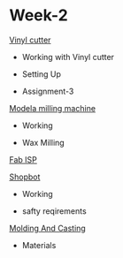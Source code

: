 <div style="width:1000px;">

# Week-2


[Vinyl cutter](week2_1.html)

* Working with Vinyl cutter

* Setting Up

* Assignment-3

[Modela milling machine](week2_2.html)

* Working

* Wax Milling

[Fab ISP](week2_3.html)

[Shopbot](week2_4.html)

* Working

* safty reqirements


[Molding And Casting](week2_5.html)
* Materials

 </div>

